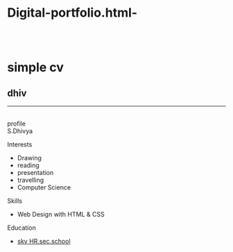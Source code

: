 # Digital-portfolio.html-
<div id="header"></div>
<div class="left"></div>
<div class="stuff">
  <br><br>
  <h1>simple cv</h1>
  <h2>dhiv</h2>
  <hr />
  <br>profile
  <br>S.Dhivya
  <p class="head">Interests</p>
  <ul>
    <li>Drawing</li>
    <li>reading</li>
    <li>presentation</li>
    <li>travelling</li>
    <li>Computer Science</li>
  </ul>
  <p class="head">Skills</p>
  <ul>
    <li>Web Design with HTML & CSS</li>
  </ul>
  <p class="head">Education</p>
  <ul>
    <a href="http://www.wiltonhighschool.org/pages/Wilton_High_School">
      <li>skv HR.sec.school</li>
